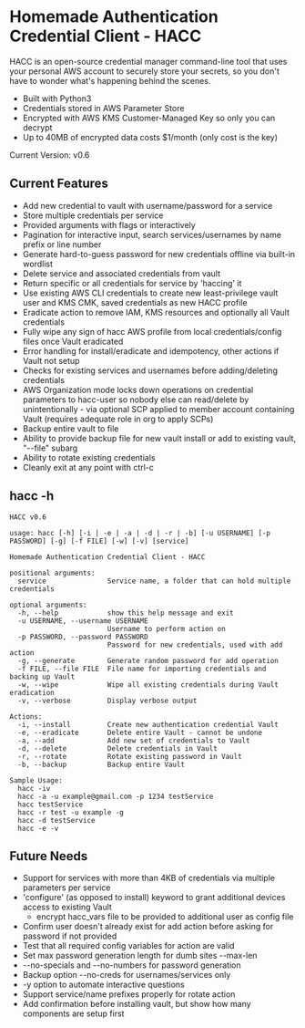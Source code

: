# Homemade Authentication Credential Client - HACC

HACC is an open-source credential manager command-line tool that uses your personal AWS account to securely store your secrets, so you don't have to wonder what's happening behind the scenes.

* Built with Python3
* Credentials stored in AWS Parameter Store
* Encrypted with AWS KMS Customer-Managed Key so only you can decrypt
* Up to 40MB of encrypted data costs $1/month (only cost is the key)

Current Version: v0.6

## Current Features

* Add new credential to vault with username/password for a service
* Store multiple credentials per service
* Provided arguments with flags or interactively
* Pagination for interactive input, search services/usernames by name prefix or line number
* Generate hard-to-guess password for new credentials offline via built-in wordlist
* Delete service and associated credentials from vault
* Return specific or all credentials for service by 'haccing' it
* Use existing AWS CLI credentials to create new least-privilege vault user and KMS CMK, saved credentials as new HACC profile
* Eradicate action to remove IAM, KMS resources and optionally all Vault credentials
* Fully wipe any sign of hacc AWS profile from local credentials/config files once Vault eradicated
* Error handling for install/eradicate and idempotency, other actions if Vault not setup
* Checks for existing services and usernames before adding/deleting credentials
* AWS Organization mode locks down operations on credential parameters to hacc-user so nobody else can read/delete by unintentionally - via optional SCP applied to member account containing Vault (requires adequate role in org to apply SCPs)
* Backup entire vault to file
* Ability to provide backup file for new vault install or add to existing vault, "--file" subarg
* Ability to rotate existing credentials
* Cleanly exit at any point with ctrl-c


## hacc -h
```
HACC v0.6

usage: hacc [-h] [-i | -e | -a | -d | -r | -b] [-u USERNAME] [-p PASSWORD] [-g] [-f FILE] [-w] [-v] [service]

Homemade Authentication Credential Client - HACC

positional arguments:
  service               Service name, a folder that can hold multiple credentials

optional arguments:
  -h, --help            show this help message and exit
  -u USERNAME, --username USERNAME
                        Username to perform action on
  -p PASSWORD, --password PASSWORD
                        Password for new credentials, used with add action
  -g, --generate        Generate random password for add operation
  -f FILE, --file FILE  File name for importing credentials and backing up Vault
  -w, --wipe            Wipe all existing credentials during Vault eradication
  -v, --verbose         Display verbose output

Actions:
  -i, --install         Create new authentication credential Vault
  -e, --eradicate       Delete entire Vault - cannot be undone
  -a, --add             Add new set of credentials to Vault
  -d, --delete          Delete credentials in Vault
  -r, --rotate          Rotate existing password in Vault
  -b, --backup          Backup entire Vault

Sample Usage:
  hacc -iv
  hacc -a -u example@gmail.com -p 1234 testService
  hacc testService
  hacc -r test -u example -g
  hacc -d testService
  hacc -e -v
```

## Future Needs
* Support for services with more than 4KB of credentials via multiple parameters per service
* 'configure' (as opposed to install) keyword to grant additional devices access to existing Vault
    * encrypt hacc_vars file to be provided to additional user as config file
* Confirm user doesn't already exist for add action before asking for password if not provided
* Test that all required config variables for action are valid
* Set max password generation length for dumb sites --max-len
* --no-specials and --no-numbers for password generation
* Backup option --no-creds for usernames/services only
* -y option to automate interactive questions
* Support service/name prefixes properly for rotate action
* Add confirmation before installing vault, but show how many components are setup first